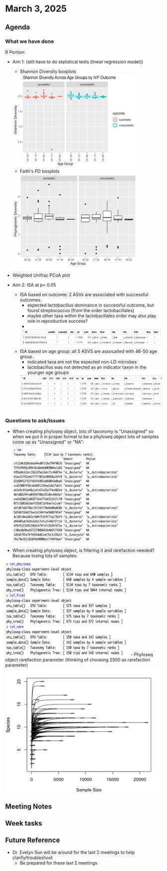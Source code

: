 
# March 3, 2025

## Agenda


### What we have done
R Portion:
- Aim 1: (still have to do statistical tests (linear regression model))
  - Shannon Diversity boxplots
  
  <img src="../R_project/aim1/shannon_diversity.png" height="300" width="400">

  - Faith's PD boxplots
 
  <img src="../R_project/aim1/faithpd_boxplot.png" height="300" width="400">

- Weighted Unifrac PCoA plot
  
- Aim 2: ISA at p< 0.05
    - ISA based on outcome: 2 ASVs are associated with successful outcomes.
      - expected lactobacillus dominance in successful outcome, but found streptococcus (from the order lactobacillales)
      - maybe other taxa within the lactobacillales order may also play role in reproductive success?
      - 
      <img src="../images/ISA_outcome.png" height="60" width="1000">
    - ISA based on age group: all 5 ASVS are assocaited with 46-50 age group.
      - indicated taxa are not the expected non-LD microbes
      - lactobacillus was not detected as an indicator taxon in the younger age groups
      <img src="../images/ISA_age_group.png" height="110" width="1200">


### Questions to ask/Issues
- When creating phyloseq object, lots of taxonomy is "Unassigned" so when we put it in proper format to be a phyloseq object lots of samples come up as "Unassigned" or "NA":
  
    <img src="../images/phyloseq_tax_q.png" height="300" width="400">
- When creating phyloseq object, is filtering it and rarefaction needed? Because losing lots of samples:
<img src="../images/filter:rarefy_Q.png" height="300" width="400"> 
- Phyloseq object rarefaction parameter (thinking of choosing 2500 as rarefaction parameter)
  <img src="../images/rare_curve.png" height="400" width="600">


## Meeting Notes

  

## Week tasks


## Future Reference
- Dr. Evelyn Sun will be around for the last 2 meetings to help clarify/troubleshoot
  - Be prepared for these last 2 meetings 

  

